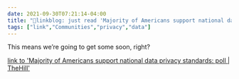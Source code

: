 ```yaml
---
date: 2021-09-30T07:21:14-04:00
title: "🔗linkblog: just read 'Majority of Americans support national data privacy standards: poll | TheHill'"
tags: ["link","Communities","privacy","data"]
---
```

This means we’re going to get some soon, right?
 
[link to 'Majority of Americans support national data privacy standards: poll | TheHill'](https://thehill.com/policy/technology/572607-majority-of-americans-support-national-data-privacy-standards-poll)
